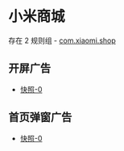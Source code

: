 # 小米商城

存在 2 规则组 - [com.xiaomi.shop](/src/apps/com.xiaomi.shop.ts)

## 开屏广告

- [快照-0](https://gkd-kit.gitee.io/import/38517192/9083b291-43f8-4d92-a506-a9dc6ed0156f)

## 首页弹窗广告

- [快照-0](https://gkd-kit.gitee.io/import/12649330)
